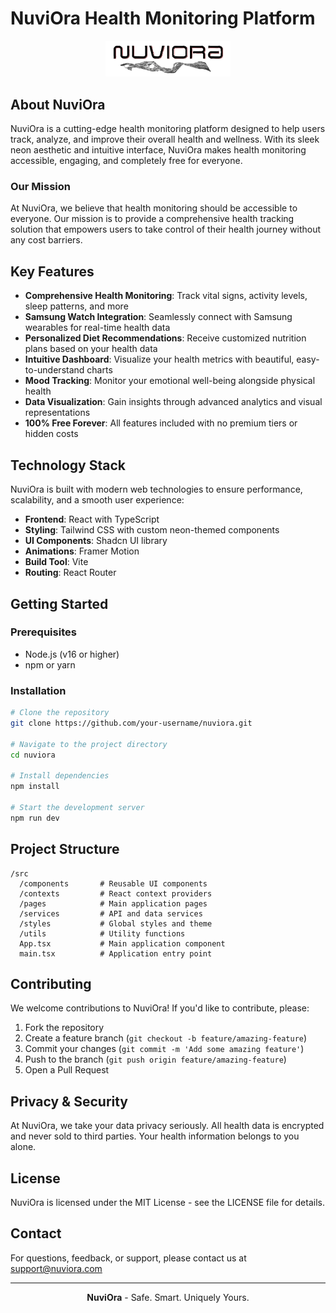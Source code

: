 # NuviOra Health Monitoring Platform

<p align="center">
  <img src="public/nuviora-logo-light.png" alt="NuviOra Logo" width="200" />
</p>

## About NuviOra

NuviOra is a cutting-edge health monitoring platform designed to help users track, analyze, and improve their overall health and wellness. With its sleek neon aesthetic and intuitive interface, NuviOra makes health monitoring accessible, engaging, and completely free for everyone.

### Our Mission

At NuviOra, we believe that health monitoring should be accessible to everyone. Our mission is to provide a comprehensive health tracking solution that empowers users to take control of their health journey without any cost barriers.

## Key Features

- **Comprehensive Health Monitoring**: Track vital signs, activity levels, sleep patterns, and more
- **Samsung Watch Integration**: Seamlessly connect with Samsung wearables for real-time health data
- **Personalized Diet Recommendations**: Receive customized nutrition plans based on your health data
- **Intuitive Dashboard**: Visualize your health metrics with beautiful, easy-to-understand charts
- **Mood Tracking**: Monitor your emotional well-being alongside physical health
- **Data Visualization**: Gain insights through advanced analytics and visual representations
- **100% Free Forever**: All features included with no premium tiers or hidden costs

## Technology Stack

NuviOra is built with modern web technologies to ensure performance, scalability, and a smooth user experience:

- **Frontend**: React with TypeScript
- **Styling**: Tailwind CSS with custom neon-themed components
- **UI Components**: Shadcn UI library
- **Animations**: Framer Motion
- **Build Tool**: Vite
- **Routing**: React Router

## Getting Started

### Prerequisites

- Node.js (v16 or higher)
- npm or yarn

### Installation

```bash
# Clone the repository
git clone https://github.com/your-username/nuviora.git

# Navigate to the project directory
cd nuviora

# Install dependencies
npm install

# Start the development server
npm run dev
```

## Project Structure

```
/src
  /components       # Reusable UI components
  /contexts         # React context providers
  /pages            # Main application pages
  /services         # API and data services
  /styles           # Global styles and theme
  /utils            # Utility functions
  App.tsx           # Main application component
  main.tsx          # Application entry point
```

## Contributing

We welcome contributions to NuviOra! If you'd like to contribute, please:

1. Fork the repository
2. Create a feature branch (`git checkout -b feature/amazing-feature`)
3. Commit your changes (`git commit -m 'Add some amazing feature'`)
4. Push to the branch (`git push origin feature/amazing-feature`)
5. Open a Pull Request

## Privacy & Security

At NuviOra, we take your data privacy seriously. All health data is encrypted and never sold to third parties. Your health information belongs to you alone.

## License

NuviOra is licensed under the MIT License - see the LICENSE file for details.

## Contact

For questions, feedback, or support, please contact us at support@nuviora.com

---

<p align="center">
  <b>NuviOra</b> - Safe. Smart. Uniquely Yours.
</p>